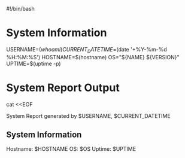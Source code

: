 #!/bin/bash

# System Information
USERNAME=$(whoami)
CURRENT_DATETIME=$(date '+%Y-%m-%d %H:%M:%S')
HOSTNAME=$(hostname)
OS="${NAME} ${VERSION}"
UPTIME=$(uptime -p)

# System Report Output
cat <<EOF

System Report generated by $USERNAME, $CURRENT_DATETIME

System Information
------------------
Hostname: $HOSTNAME
OS: $OS
Uptime: $UPTIME
